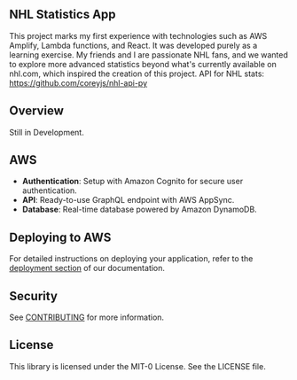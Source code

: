 ## NHL Statistics App

This project marks my first experience with technologies such as AWS Amplify, Lambda functions, and React. It was developed purely as a learning exercise. My friends and I are passionate NHL fans, and we wanted to explore more advanced statistics beyond what's currently available on nhl.com, which inspired the creation of this project.
API for NHL stats: https://github.com/coreyjs/nhl-api-py

## Overview

Still in Development.

## AWS

- **Authentication**: Setup with Amazon Cognito for secure user authentication.
- **API**: Ready-to-use GraphQL endpoint with AWS AppSync.
- **Database**: Real-time database powered by Amazon DynamoDB.

## Deploying to AWS

For detailed instructions on deploying your application, refer to the [deployment section](https://docs.amplify.aws/react/start/quickstart/#deploy-a-fullstack-app-to-aws) of our documentation.

## Security

See [CONTRIBUTING](CONTRIBUTING.md#security-issue-notifications) for more information.

## License

This library is licensed under the MIT-0 License. See the LICENSE file.